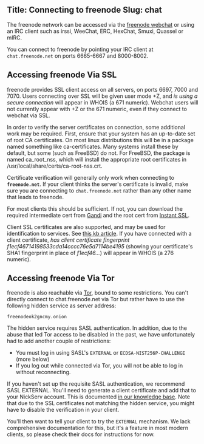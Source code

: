 Title: Connecting to freenode
Slug: chat
---
The freenode network can be accessed via the [freenode webchat](//webchat.freenode.net) or using an IRC client such as irssi, WeeChat, ERC, HexChat, Smuxi, Quassel or mIRC.

You can connect to freenode by pointing your IRC client at `chat.freenode.net` on ports 6665-6667 and 8000-8002.

## Accessing freenode Via SSL
freenode provides SSL client access on all servers, on ports 6697, 7000 and 7070. Users connecting over SSL will be given user mode +Z, and _is using a secure
connection_ will appear in WHOIS (a 671 numeric). Webchat users will not currently appear with +Z or the 671 numeric, even if they connect to webchat via SSL.

In order to verify the server certificates on connection, some additional work may be required. First, ensure that your system has an up-to-date set of root CA
certificates. On most linux distributions this will be in a package named something like ca-certificates. Many systems install these by default, but some (such
as FreeBSD) do not.  For FreeBSD, the package is named ca_root_nss, which will install the appropriate root certificates in /usr/local/share/certs/ca-root-nss.crt.

Certificate verification will generally only work when connecting to **`freenode.net`**. If your client thinks the server's certificate is invalid, make sure you are connecting to `chat.freenode.net` rather than any other name that leads to freenode.

 For most clients this should be sufficient. If not, you can download the required intermediate cert from [Gandi](http://crt.gandi.net/GandiStandardSSLCA.crt)
and the root cert from [Instant SSL](http://www.instantssl.com/ssl-certificate-support/cert_installation/UTN-USERFirst-Hardware.crt).

Client SSL certificates are also supported, and may be used for identification to services. See [this kb article](kb/using/nickcerts). If you have connected with a client certificate, _has client certificate fingerprint f1ecf46714198533cda14cccc76e5d7114be4195_ (showing
your certificate's SHA1 fingerprint in place of _f1ecf46..._) will appear in WHOIS (a 276 numeric).

## Accessing freenode Via Tor

freenode is also reachable via [Tor<i class="fa fa-external-link" aria-hidden="true"></i>](https://www.torproject.org/), bound to some restrictions. You can't directly connect to chat.freenode.net via Tor
but rather have to use the following hidden service as server address:

    freenodeok2gncmy.onion

The hidden service requires SASL authentication. In addition, due to
the abuse that led Tor access to be disabled in the past, we have
unfortunately had to add another couple of restrictions:

- You must log in using SASL's `EXTERNAL` or `ECDSA-NIST256P-CHALLENGE` (more
	below)
- If you log out while connected via Tor, you will not be able to log in without
	reconnecting.

If you haven't set up the requisite SASL authentication, we recommend SASL
EXTERNAL. You'll need to generate a client certificate and add that to your
NickServ account. This is documented [in our knowledge base](kb/using/nickcerts).
Note that due to the SSL certificates not matching the hidden service, 
you might have to disable the verification in your client.

You'll then want to tell your client to try the `EXTERNAL` mechanism. We lack
comprehensive documentation for this, but it's a feature in most modern
clients, so please check their docs for instructions for now.
